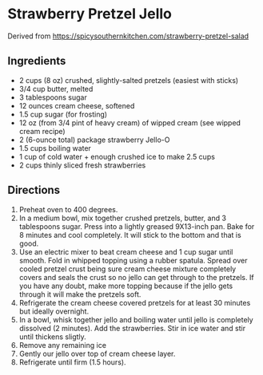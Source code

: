 # Strawberry Pretzel Jello

Derived from https://spicysouthernkitchen.com/strawberry-pretzel-salad

## Ingredients
- 2 cups (8 oz) crushed, slightly-salted pretzels (easiest with sticks)
- 3/4 cup butter, melted
- 3 tablespoons sugar
- 12 ounces cream cheese, softened
- 1.5 cup sugar (for frosting)
- 12 oz (from 3/4 pint of heavy cream) of wipped cream (see wipped cream recipe)
- 2 (6-ounce total) package strawberry Jello-O
- 1.5 cups boiling water
- 1 cup of cold water + enough crushed ice to make 2.5 cups
- 2 cups thinly sliced fresh strawberries

## Directions

1. Preheat oven to 400 degrees.
1. In a medium bowl, mix together crushed pretzels, butter, and 3 tablespoons sugar. Press into a lightly greased 9X13-inch pan. Bake for 8 minutes and cool completely.  It will stick to the bottom and that is good.
1. Use an electric mixer to beat cream cheese and 1 cup sugar until smooth. Fold in whipped topping using a rubber spatula. Spread over cooled pretzel crust being sure cream cheese mixture completely covers and seals the crust so no jello can get through to the pretzels.  If you have any doubt, make more topping because if the jello gets through it will make the pretzels soft.
1. Refrigerate the cream cheese covered pretzels for at least 30 minutes but ideally overnight.
1. In a bowl, whisk together jello and boiling water until jello is completely dissolved (2 minutes). Add the strawberries. Stir in ice water and stir until thickens sligtly.
2. Remove any remaining ice
3. Gently our jello over top of cream cheese layer.
4. Refrigerate until firm (1.5 hours).
